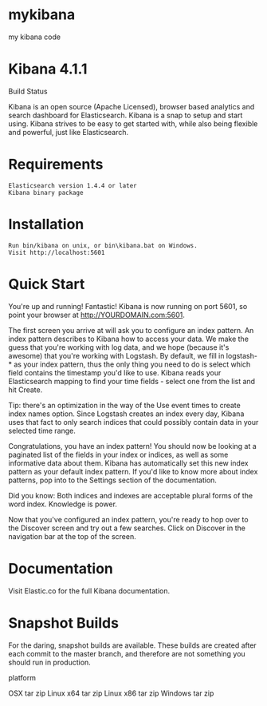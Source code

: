 # mykibana
my kibana code


Kibana 4.1.1
============

Build Status

Kibana is an open source (Apache Licensed), browser based analytics and search dashboard for Elasticsearch. Kibana is a snap to setup and start using. Kibana strives to be easy to get started with, while also being flexible and powerful, just like Elasticsearch.


Requirements
============
	Elasticsearch version 1.4.4 or later
	Kibana binary package


Installation
============
	Run bin/kibana on unix, or bin\kibana.bat on Windows.
	Visit http://localhost:5601


Quick Start
===========

You're up and running! Fantastic! Kibana is now running on port 5601, so point your browser at http://YOURDOMAIN.com:5601.

The first screen you arrive at will ask you to configure an index pattern. An index pattern describes to Kibana how to access your data. We make the guess that you're working with log data, and we hope (because it's awesome) that you're working with Logstash. By default, we fill in logstash-* as your index pattern, thus the only thing you need to do is select which field contains the timestamp you'd like to use. Kibana reads your Elasticsearch mapping to find your time fields - select one from the list and hit Create.

Tip: there's an optimization in the way of the Use event times to create index names option. Since Logstash creates an index every day, Kibana uses that fact to only search indices that could possibly contain data in your selected time range.

Congratulations, you have an index pattern! You should now be looking at a paginated list of the fields in your index or indices, as well as some informative data about them. Kibana has automatically set this new index pattern as your default index pattern. If you'd like to know more about index patterns, pop into to the Settings section of the documentation.

Did you know: Both indices and indexes are acceptable plural forms of the word index. Knowledge is power.

Now that you've configured an index pattern, you're ready to hop over to the Discover screen and try out a few searches. Click on Discover in the navigation bar at the top of the screen.


Documentation
=============

Visit Elastic.co for the full Kibana documentation.


Snapshot Builds
===============

For the daring, snapshot builds are available. These builds are created after each commit to the master branch, and therefore are not something you should run in production.

platform			

OSX	tar	zip	
Linux x64	tar	zip	
Linux x86	tar	zip	
Windows	tar	zip	


